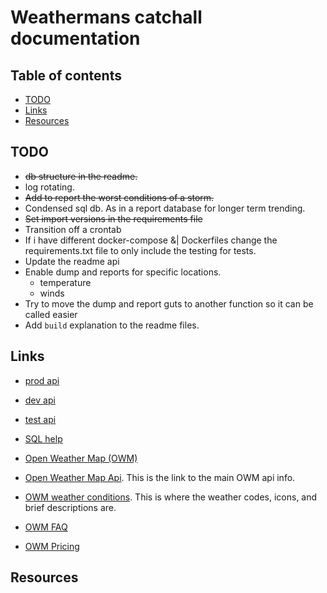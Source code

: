 # Weathermans catchall documentation

## Table of contents

- [TODO](#todo)
- [Links](#links)
- [Resources](#resources)

## TODO

- ~~db structure in the readme.~~
- log rotating.
- ~~Add to report the worst conditions of a storm.~~
- Condensed sql db. As in a report database for longer term trending. 
- ~~Set import versions in the requirements file~~
- Transition off a crontab
- If i have different docker-compose &| Dockerfiles change the requirements.txt file to only include the testing for tests.
- Update the readme api
- Enable dump and reports for specific locations.
    - temperature
    - winds
- Try to move the dump and report guts to another function so it can be called easier
- Add `build` explanation to the readme files.

## Links

- [prod api](http://0.0.0.0:8000/state)
- [dev api](http://0.0.0.0:8010/state)
- [test api](http://0.0.0.0:8020/state)


- [SQL help](https://www.sqlite.org/lang_expr.html#cosub)
- [Open Weather Map (OWM)](https://openweathermap.org)
- [Open Weather Map Api](https://openweathermap.org/current#format). 
    This is the link to the main OWM api info. 
- [OWM weather conditions](https://openweathermap.org/weather-conditions). 
    This is where the weather codes, icons, and brief descriptions are. 
- [OWM FAQ](https://openweathermap.org/faq)
- [OWM Pricing](https://openweathermap.org/price)

## Resources



